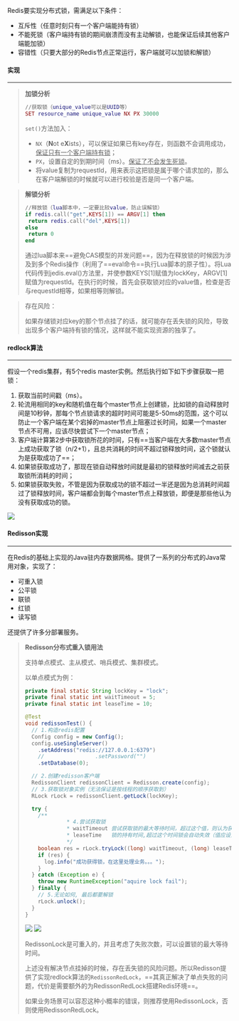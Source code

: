 Redis要实现分布式锁，需满足以下条件：

- 互斥性（任意时刻只有一个客户端能持有锁）
- 不能死锁（客户端持有锁的期间崩溃而没有主动解锁，也能保证后续其他客户端能加锁）
- 容错性（只要大部分的Redis节点正常运行，客户端就可以加锁和解锁）



#### 实现

---

>**加锁分析**
>
>```lua
>//获取锁（unique_value可以是UUID等）
>SET resource_name unique_value NX PX 30000
>```
>
>`set()`方法加入：
>
>- `NX`（**N**ot e**X**ists），可以保证如果已有key存在，则函数不会调用成功，<u>保证只有一个客户端持有锁</u>；
>- `PX`，设置自定的到期时间（ms）。<u>保证了不会发生死锁</u>。
>- 将value复制为requestId，用来表示这把锁是属于哪个请求加的，那么在客户端解锁的时候就可以进行校验是否是同一个客户端。

>**解锁分析**
>
>```lua
>//释放锁（lua脚本中，一定要比较value，防止误解锁）
>if redis.call("get",KEYS[1]) == ARGV[1] then
>  return redis.call("del",KEYS[1])
>else
>  return 0
>end
>```
>
>通过lua脚本来==避免CAS模型的并发问题==，因为在释放锁的时候因为涉及到多个Redis操作（利用了==eval命令==执行Lua脚本的原子性）。将Lua代码传到jedis.eval()方法里，并使参数KEYS[1]赋值为lockKey，ARGV[1]赋值为requestId。在执行的时候，首先会获取锁对应的value值，检查是否与requestId相等，如果相等则解锁。

>存在风险：
>
>如果存储锁对应key的那个节点挂了的话，就可能存在丢失锁的风险，导致出现多个客户端持有锁的情况，这样就不能实现资源的独享了。



#### redlock算法

---

假设一个redis集群，有5个redis master实例。然后执行如下如下步骤获取一把锁：

1. 获取当前时间戳（ms）。
2. 轮流用相同的key和随机值在每个master节点上创建锁，比如锁的自动释放时间是10秒钟，那每个节点锁请求的超时时间可能是5-50ms的范围，这个可以防止一个客户端在某个宕掉的master节点上阻塞过长时间，如果一个master节点不可用，应该尽快尝试下一个master节点；
3. 客户端计算第2步中获取锁所花的时间，只有==当客户端在大多数master节点上成功获取了锁（n/2+1），且总共消耗的时间不超过锁释放时间，这个锁就认为是获取成功了==；
4. 如果锁获取成功了，那现在锁自动释放时间就是最初的锁释放时间减去之前获取锁所消耗的时间；
5. 如果锁获取失败，不管是因为获取成功的锁不超过一半还是因为总消耗时间超过了锁释放时间，客户端都会到每个master节点上释放锁，即便是那些他认为没有获取成功的锁。

<img src="https://tva1.sinaimg.cn/large/008i3skNgy1gpzhv36vw0j30f908m74a.jpg" style="zoom:100%">



#### Redisson实现

---

在Redis的基础上实现的Java驻内存数据网格。提供了一系列的分布式的Java常用对象，实现了：

- 可重入锁
- 公平锁
- 联锁
- 红锁
- 读写锁

还提供了许多分部署服务。



> **Redisson分布式重入锁用法**
>
> 支持单点模式、主从模式、哨兵模式、集群模式。
>
> 以单点模式为例：
>
> ```java
> private final static String lockKey = "lock";
> private final static int waitTimeout = 5;
> private final static int leaseTime = 10;
> 
> @Test
> void redissonTest() {
>   // 1.构造redis配置
>   Config config = new Config();
>   config.useSingleServer()
>     .setAddress("redis://127.0.0.1:6379")
>     //                .setPassword("")
>     .setDatabase(0);
> 
>   // 2.创建redisson客户端
>   RedissonClient redissonClient = Redisson.create(config);
>   // 3.获取锁对象实例（无法保证是按线程的顺序获取到）
>   RLock rLock = redissonClient.getLock(lockKey);
> 
>   try {
>     /**
>              * 4.尝试获取锁
>              * waitTimeout 尝试获取锁的最大等待时间，超过这个值，则认为获取锁失败
>              * leaseTime   锁的持有时间,超过这个时间锁会自动失效（值应设置为大于业务处理的时间，确保在锁有效期内业务能处理完）
>              */
>     boolean res = rLock.tryLock((long) waitTimeout, (long) leaseTime, TimeUnit.SECONDS);
>     if (res) {
>       log.info("成功获得锁，在这里处理业务。。。");
>     }
>   } catch (Exception e) {
>     throw new RuntimeException("aquire lock fail");
>   } finally {
>     // 5.无论如何, 最后都要解锁
>     rLock.unlock();
>   }
> }
> ```
>
> <img src="https://tva1.sinaimg.cn/large/008i3skNgy1gpziqnv10bj30ms0ikt94.jpg" style="zoom:100%">
>
> <img src="https://tva1.sinaimg.cn/large/008i3skNgy1gpzirdo285j30ks0jhdg7.jpg" style="zoom:100%">
>
> RedissonLock是可重入的，并且考虑了失败次数，可以设置锁的最大等待时间。
>
> 上述没有解决节点挂掉的时候，存在丢失锁的风险问题。所以Redisson提供了实现redlock算法的`RedissonRedLock`，==其真正解决了单点失败的问题，代价是需要额外的为RedissonRedLock搭建Redis环境==。
>
> 如果业务场景可以容忍这种小概率的错误，则推荐使用RedissonLock，否则使用RedissonRedLock。



